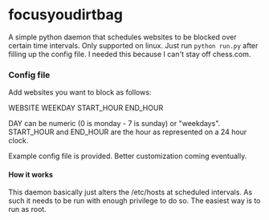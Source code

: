 # focusyoudirtbag
A simple python daemon that schedules websites to be blocked over certain time intervals. Only supported on linux.
Just run `python run.py` after filling up the config file. I needed this because I can't stay off chess.com.

### Config file
Add websites you want to block as follows:

WEBSITE WEEKDAY START_HOUR END_HOUR

DAY can be numeric (0 is monday - 7 is sunday) or "weekdays". 
START_HOUR and END_HOUR are the hour as represented on a 24 hour clock.

Example config file is provided. Better customization coming eventually.

#### How it works
This daemon basically just alters the /etc/hosts at scheduled intervals. As such it needs to be run with enough privilege to do so.
The easiest way is to run as root.
